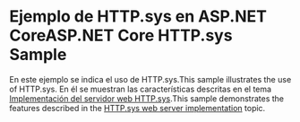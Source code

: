 # <a name="aspnet-core-httpsys-sample"></a><span data-ttu-id="088ca-101">Ejemplo de HTTP.sys en ASP.NET Core</span><span class="sxs-lookup"><span data-stu-id="088ca-101">ASP.NET Core HTTP.sys Sample</span></span>

<span data-ttu-id="088ca-102">En este ejemplo se indica el uso de HTTP.sys.</span><span class="sxs-lookup"><span data-stu-id="088ca-102">This sample illustrates the use of HTTP.sys.</span></span> <span data-ttu-id="088ca-103">En él se muestran las características descritas en el tema [Implementación del servidor web HTTP.sys](https://docs.microsoft.com/aspnet/core/fundamentals/servers/httpsys).</span><span class="sxs-lookup"><span data-stu-id="088ca-103">This sample demonstrates the features described in the [HTTP.sys web server implementation](https://docs.microsoft.com/aspnet/core/fundamentals/servers/httpsys) topic.</span></span>
